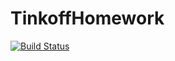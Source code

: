 # TinkoffHomework
[![Build Status](https://travis-ci.com/ildar714/TinkoffHomeworks.svg?branch=master)](https://travis-ci.com/ildar714/TinkoffHomeworks)